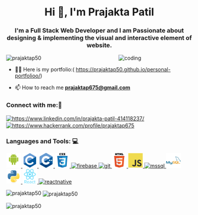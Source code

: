 
<h1 align="center">Hi 👋, I'm Prajakta Patil</h1>
<h3 align="center">I'm a Full Stack Web Developer and I am Passionate about designing & implementing the visual and interactive element of website.</h3>


<img align="right" alt="coding" width="200" src="https://media1.giphy.com/media/v1.Y2lkPTc5MGI3NjExcGh6MnptcjVqeTFheGc2am92ODl2a3ZoaGg3aGhubHZxc3hjN2ZuMCZlcD12MV9pbnRlcm5hbF9naWZfYnlfaWQmY3Q9Zw/2IudUHdI075HL02Pkk/giphy.webp " >

<p align="left"> <img  width="150" hight="150" src="https://komarev.com/ghpvc/?username=prajaktap50&label=Profile%20views&color=0e75b6&style=flat" alt="prajaktap50" /> </p>


- 👨‍💻 Here is my portfolio:( https://prajaktap50.github.io/personal-portfolioo/)

- 📫 How to reach me **prajaktap675@gmail.com**

<h3 align="left">Connect with me:👀</h3>
<p align="left">
<a href="https://linkedin.com/in/https://www.linkedin.com/in/prajakta-patil-414118237/" target="blank"><img align="center" src="https://raw.githubusercontent.com/rahuldkjain/github-profile-readme-generator/master/src/images/icons/Social/linked-in-alt.svg" alt="https://www.linkedin.com/in/prajakta-patil-414118237/" height="30" width="40" /></a>
<a href="https://www.hackerrank.com/https://www.hackerrank.com/profile/prajaktap675" target="blank"><img align="center" src="https://raw.githubusercontent.com/rahuldkjain/github-profile-readme-generator/master/src/images/icons/Social/hackerrank.svg" alt="https://www.hackerrank.com/profile/prajaktap675" height="30" width="40" /></a>
</p>

<h3 align="left">Languages and Tools: 💻</h3>
<p align="left"> <a href="https://developer.android.com" target="_blank" rel="noreferrer"> <img src="https://raw.githubusercontent.com/devicons/devicon/master/icons/android/android-original-wordmark.svg" alt="android" width="40" height="40"/> </a> <a href="https://www.cprogramming.com/" target="_blank" rel="noreferrer"> <img src="https://raw.githubusercontent.com/devicons/devicon/master/icons/c/c-original.svg" alt="c" width="40" height="40"/> </a> <a href="https://www.w3schools.com/cpp/" target="_blank" rel="noreferrer"> <img src="https://raw.githubusercontent.com/devicons/devicon/master/icons/cplusplus/cplusplus-original.svg" alt="cplusplus" width="40" height="40"/> </a> <a href="https://www.w3schools.com/css/" target="_blank" rel="noreferrer"> <img src="https://raw.githubusercontent.com/devicons/devicon/master/icons/css3/css3-original-wordmark.svg" alt="css3" width="40" height="40"/> </a> <a href="https://firebase.google.com/" target="_blank" rel="noreferrer"> <img src="https://www.vectorlogo.zone/logos/firebase/firebase-icon.svg" alt="firebase" width="40" height="40"/> </a> <a href="https://git-scm.com/" target="_blank" rel="noreferrer"> <img src="https://www.vectorlogo.zone/logos/git-scm/git-scm-icon.svg" alt="git" width="40" height="40"/> </a> <a href="https://www.w3.org/html/" target="_blank" rel="noreferrer"> <img src="https://raw.githubusercontent.com/devicons/devicon/master/icons/html5/html5-original-wordmark.svg" alt="html5" width="40" height="40"/> </a> <a href="https://developer.mozilla.org/en-US/docs/Web/JavaScript" target="_blank" rel="noreferrer"> <img src="https://raw.githubusercontent.com/devicons/devicon/master/icons/javascript/javascript-original.svg" alt="javascript" width="40" height="40"/> </a> <a href="https://www.microsoft.com/en-us/sql-server" target="_blank" rel="noreferrer"> <img src="https://www.svgrepo.com/show/303229/microsoft-sql-server-logo.svg" alt="mssql" width="40" height="40"/> </a> <a href="https://www.mysql.com/" target="_blank" rel="noreferrer"> <img src="https://raw.githubusercontent.com/devicons/devicon/master/icons/mysql/mysql-original-wordmark.svg" alt="mysql" width="40" height="40"/> </a> <a href="https://www.python.org" target="_blank" rel="noreferrer"> <img src="https://raw.githubusercontent.com/devicons/devicon/master/icons/python/python-original.svg" alt="python" width="40" height="40"/> </a> <a href="https://reactjs.org/" target="_blank" rel="noreferrer"> <img src="https://raw.githubusercontent.com/devicons/devicon/master/icons/react/react-original-wordmark.svg" alt="react" width="40" height="40"/> </a> <a href="https://reactnative.dev/" target="_blank" rel="noreferrer"> <img src="https://reactnative.dev/img/header_logo.svg" alt="reactnative" width="40" height="40"/> </a> </p>

<p><img align="left" src="https://github-readme-stats.vercel.app/api/top-langs?username=prajaktap50&show_icons=true&locale=en&layout=compact" alt="prajaktap50" /></p>

<p>&nbsp;<img align="center" src="https://github-readme-stats.vercel.app/api?username=prajaktap50&show_icons=true&locale=en" alt="prajaktap50" /></p>

<p><img align="center" src="https://github-readme-streak-stats.herokuapp.com/?user=prajaktap50&" alt="prajaktap50" /></p>


